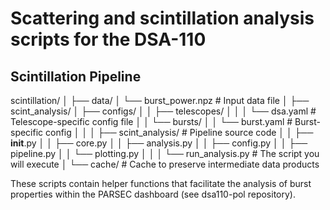 # Scattering and scintillation analysis scripts for the DSA-110

## Scintillation Pipeline

scintillation/
│
├── data/
│   └── burst_power.npz         # Input data file
│
├── scint_analysis/
│   ├── configs/
│   │   ├── telescopes/
│   │   │   └── dsa.yaml        # Telescope-specific config file
│   │   └── bursts/
│   │       └── burst.yaml      # Burst-specific config
│   │
│   ├── scint_analysis/         # Pipeline source code
│   │   ├── __init__.py
│   │   ├── core.py
│   │   ├── analysis.py
│   │   ├── config.py
│   │   ├── pipeline.py
│   │   └── plotting.py
│   │
│   └── run_analysis.py         # The script you will execute
│
└── cache/                      # Cache to preserve intermediate data products

These scripts contain helper functions that facilitate the analysis of burst properties within the PARSEC dashboard (see dsa110-pol repository).
